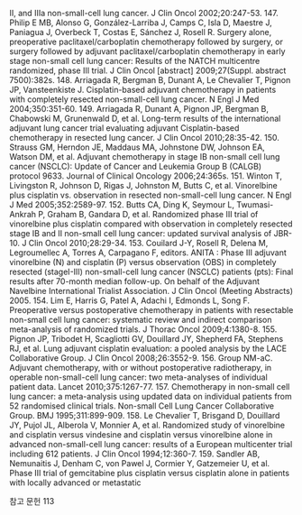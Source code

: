 II, and IIIa non-small-cell lung cancer. J Clin Oncol 2002;20:247-53.
147. Philip E MB, Alonso G, González-Larriba J, Camps C, Isla D, Maestre J, Paniagua J, Overbeck T, Costas E, Sánchez J, Rosell R. Surgery alone, preoperative paclitaxel/carboplatin chemotherapy followed by surgery, or surgery followed by adjuvant paclitaxel/carboplatin chemotherapy in early stage non-small cell lung cancer: Results of the NATCH multicentre randomized, phase III trial. J Clin Oncol [abstract] 2009;27(Suppl. abstract 7500):382s.
148. Arriagada R, Bergman B, Dunant A, Le Chevalier T, Pignon JP, Vansteenkiste J. Cisplatin-based adjuvant chemotherapy in patients with completely resected non-small-cell lung cancer. N Engl J Med 2004;350:351-60.
149. Arriagada R, Dunant A, Pignon JP, Bergman B, Chabowski M, Grunenwald D, et al. Long-term results of the international adjuvant lung cancer trial evaluating adjuvant Cisplatin-based chemotherapy in resected lung cancer. J Clin Oncol 2010;28:35-42.
150. Strauss GM, Herndon JE, Maddaus MA, Johnstone DW, Johnson EA, Watson DM, et al. Adjuvant chemotherapy in stage IB non-small cell lung cancer (NSCLC): Update of Cancer and Leukemia Group B (CALGB) protocol 9633. Journal of Clinical Oncology 2006;24:365s.
151. Winton T, Livingston R, Johnson D, Rigas J, Johnston M, Butts C, et al. Vinorelbine plus cisplatin vs. observation in resected non-small-cell lung cancer. N Engl J Med 2005;352:2589-97.
152. Butts CA, Ding K, Seymour L, Twumasi-Ankrah P, Graham B, Gandara D, et al. Randomized phase III trial of vinorelbine plus cisplatin compared with observation in completely resected stage IB and II non-small cell lung cancer: updated survival analysis of JBR-10. J Clin Oncol 2010;28:29-34.
153. Couilard J-Y, Rosell R, Delena M, Legroumellec A, Torres A, Carpagano F, editors. ANITA : Phase III adjuvant vinorelbine (N) and cisplatin (P) versus observation (OBS) in completely resected (stageI-III) non-small-cell lung cancer (NSCLC) patients (pts): Final results after 70-month median follow-up. On behalf of the Adjuvant Navelbine International Trialist Association. J Clin Oncol (Meeting Abstracts) 2005.
154. Lim E, Harris G, Patel A, Adachi I, Edmonds L, Song F. Preoperative versus postoperative chemotherapy in patients with resectable non-small cell lung cancer: systematic review and indirect comparison meta-analysis of randomized trials. J Thorac Oncol 2009;4:1380-8.
155. Pignon JP, Tribodet H, Scagliotti GV, Douillard JY, Shepherd FA, Stephens RJ, et al. Lung adjuvant cisplatin evaluation: a pooled analysis by the LACE Collaborative Group. J Clin Oncol 2008;26:3552-9.
156. Group NM-aC. Adjuvant chemotherapy, with or without postoperative radiotherapy, in operable non-small-cell lung cancer: two meta-analyses of individual patient data. Lancet 2010;375:1267-77.
157. Chemotherapy in non-small cell lung cancer: a meta-analysis using updated data on individual patients from 52 randomised clinical trials. Non-small Cell Lung Cancer Collaborative Group. BMJ 1995;311:899-909.
158. Le Chevalier T, Brisgand D, Douillard JY, Pujol JL, Alberola V, Monnier A, et al. Randomized study of vinorelbine and cisplatin versus vindesine and cisplatin versus vinorelbine alone in advanced non-small-cell lung cancer: results of a European multicenter trial including 612 patients. J Clin Oncol 1994;12:360-7.
159. Sandler AB, Nemunaitis J, Denham C, von Pawel J, Cormier Y, Gatzemeier U, et al. Phase III trial of gemcitabine plus cisplatin versus cisplatin alone in patients with locally advanced or metastatic

참고 문헌
<PAGE>113